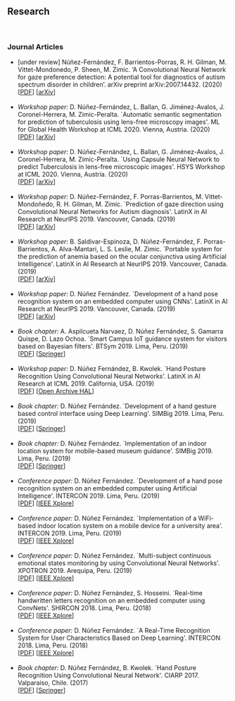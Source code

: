 <h2>Research</h2>
<br/>
<h3>Journal Articles</h3>
<ul>
<li>
[under review] Núñez-Fernández, F. Barrientos-Porras, R. H. Gilman, M. Vittet-Mondonedo, P. Sheen, M. Zimic. ‘A Convolutional Neural Network for gaze preference detection: A potential tool for diagnostics of autism spectrum disorder in children’. arXiv preprint arXiv:2007.14432. (2020) <br/>
[<a href="https://arxiv.org/abs/2007.14432">PDF</a>] 
[<a href="https://arxiv.org/abs/2007.14432">arXiv</a>] 
</li>
<br/>	
<li>
<i>Workshop paper:</i> D. Núñez-Fernández, L. Ballan, G. Jiménez-Avalos, J. Coronel-Herrera, M. Zimic-Peralta. `Automatic semantic segmentation for prediction of tuberculosis using lens-free microscopy images'. ML for Global Health Workshop at ICML 2020. Vienna, Austria. (2020) <br/>
[<a href="/research/2020%20-%20ml4gh%20at%20icml%202020%20-%20segmentation%20for%20prediction%20of%20tuberculosis.pdf">PDF</a>] 
[<a href="https://arxiv.org/abs/2007.02482">arXiv</a>] 
</li>
<br/>	
<li>
<i>Workshop paper:</i> D. Núñez-Fernández, L. Ballan, G. Jiménez-Avalos, J. Coronel-Herrera, M. Zimic-Peralta. `Using Capsule Neural Network to predict Tuberculosis in lens-free microscopic images'. HSYS Workshop at ICML 2020. Vienna, Austria. (2020) <br/>
[<a href="/research/2020%20-%20hsys%20at%20icml%202020%20-%20capsule%20neural%20network%20for%20tuberculosis%20detection.pdf">PDF</a>] 
[<a href="https://arxiv.org/abs/2007.02457">arXiv</a>] 
</li>
<br/>
<li>
<i>Workshop paper:</i> D. Núñez-Fernández, F. Porras-Barrientos, M. Vittet-Mondoñedo, R. H. Gilman, M. Zimic. `Prediction of gaze direction using Convolutional Neural Networks for Autism diagnosis'. LatinX in AI Research at NeurIPS 2019. Vancouver, Canada. (2019) <br/>
[<a href="/research/2019%20-%20lxai%20at%20neurips%202019%20-%20prediction%20gaze%20direction%20using%20cnns%20for%20autism.pdf">PDF</a>] 
[<a href="https://arxiv.org/abs/1911.05629">arXiv</a>] 
</li>
<br/>
<li>
<i>Workshop paper:</i> B. Saldivar-Espinoza, D. Núñez-Fernández, F. Porras-Barrientos, A. Alva-Mantari, L. S. Leslie, M. Zimic. `Portable system for the prediction of anemia based on the ocular conjunctiva using Artificial Intelligence'. LatinX in AI Research at NeurIPS 2019. Vancouver, Canada. (2019) <br/>
[<a href="/research/2019%20-%20lxai%20at%20neurips%202019%20-%20prediction%20of%20anemia%20via%20the%20ocular%20conjunctiva.pdf">PDF</a>] 
[<a href="https://arxiv.org/abs/1910.12399">arXiv</a>] 
</li>
<br/>
<li>
<i>Workshop paper:</i> D. Núñez Fernández. `Development of a hand pose recognition system on an embedded computer using CNNs'. LatinX in AI Research at NeurIPS 2019. Vancouver, Canada. (2019) <br/>
[<a href="/research/2019%20-%20lxai%20at%20neurips%202019%20-%20hand%20pose%20recognition%20on%20an%20embedded%20computer.pdf">PDF</a>] 
[<a href="https://arxiv.org/abs/1910.11100v1">arXiv</a>] 
</li>
<br/>
<li>
<i>Book chapter:</i> A. Aspilcueta Narvaez, D. Núñez Fernández, S. Gamarra Quispe, D. Lazo Ochoa. `Smart Campus IoT guidance system for visitors based on Bayesian filters'. BTSym 2019. Lima, Peru. (2019) <br/>
[<a href="/research/2019%20-%20btsym 2019%20-%20iot%20guidance%20system%20based%20on%20bayesian%20filters.pdf">PDF</a>] 
[<a href="https://doi.org/10.1007/978-3-030-57566-3_46">Springer</a>] 
</li>
<br/>
<li>
<i>Workshop paper:</i> D. Núñez Fernández, B. Kwolek. `Hand Posture Recognition Using Convolutional Neural Networks'. LatinX in AI Research at ICML 2019. California, USA. (2019) <br/>
[<a href="/research/2019%20-%20lxai%20at%20icml%202019%20-%20hand%20posture%20recognition%20using%20cnns.pdf">PDF</a>] 
[<a href="https://hal.archives-ouvertes.fr/hal-02263892">Open Archive HAL</a>] 
</li>
<br/>
<li> 
<i>Book chapter:</i> D. Núñez Fernández. `Development of a hand gesture based control interface using Deep Learning'. SIMBig 2019. Lima, Peru. (2019) <br/>
[<a href="/research/2019%20-%20simbig%202019%20-%20development%20of%20a%20hand%20gesture%20interface.pdf">PDF</a>] 
[<a href="https://link.springer.com/chapter/10.1007%2F978-3-030-46140-9_14">Springer</a>] 
</li>
<br/>
<li> 
<i>Book chapter:</i> D. Núñez Fernández. `Implementation of an indoor location system for mobile-based museum guidance'. SIMBig 2019. Lima, Peru. (2019) <br/>
[<a href="/research/2019%20-%20simbig%202019%20-%20implementation%20of%20an%20indoor%20location%20system%20museum.pdf">PDF</a>] 
[<a href="https://link.springer.com/chapter/10.1007%2F978-3-030-46140-9_7">Springer</a>] 
</li>
<br/>
<li>
<i>Conference paper:</i> D. Núñez Fernández. `Development of a hand pose recognition system on an embedded computer using Artificial Intelligence'. INTERCON 2019. Lima, Peru. (2019) <br/>
[<a href="/research/2019%20-%20intercon%202019%20-%20hand%20pose%20on%20embedded%20computer%20using%20ai.pdf">PDF</a>] 
[<a href="https://ieeexplore.ieee.org/document/8853573">IEEE Xplore</a>] 
</li>
<br/>
<li>
<i>Conference paper:</i> D. Núñez Fernández. `Implementation of a WiFi-based indoor location system on a mobile device for a university area'. INTERCON 2019. Lima, Peru. (2019) <br/>
[<a href="2019%20-%20intercon%202019%20-%20wifi%20indoor%20location%20on%20mobile%20device%20for%20university.pdf">PDF</a>] 
[<a href="https://ieeexplore.ieee.org/document/8853556">IEEE Xplore</a>] 
</li>
<br/>
<li>
<i>Conference paper:</i> D. Núñez Fernández. `Multi-subject continuous emotional states monitoring by using Convolutional Neural Networks'. XPOTRON 2019. Arequipa, Peru. (2019) <br/> 
[<a href="/research/2019%20-%20xpotron%202019%20-%20multi-subject%20emotional%20states%20monitoring.pdf">PDF</a>]
[<a href="https://ieeexplore.ieee.org/document/8705963">IEEE Xplore</a>]
</li>
<br/>
<li>
<i>Conference paper:</i> D. Núñez Fernández, S. Hosseini. `Real-time handwritten letters recognition on an embedded computer using ConvNets'. SHIRCON 2018. Lima, Peru. (2018) <br/> 
[<a href="/research/2018%20-%20shircon%202018%20-%20real-time%20handwritten%20letters%20recognition.pdf">PDF</a>]
[<a href="https://ieeexplore.ieee.org/document/8592981">IEEE Xplore</a>]
</li>
<br/>
<li>
<i>Conference paper:</i> D. Núñez Fernández. `A Real-Time Recognition System for User Characteristics Based on Deep Learning'. INTERCON 2018. Lima, Peru. (2018) <br/> 
[<a href="/research/2018%20-%20intercon%202018%20-%20real-time%20recognition%20for%20user%20characteristics.pdf">PDF</a>] 
[<a href="https://ieeexplore.ieee.org/document/8526381">IEEE Xplore</a>] 
</li>
<br/>
<li> 
<i>Book chapter:</i> D. Núñez Fernández, B. Kwolek. `Hand Posture Recognition Using Convolutional Neural Network'. CIARP 2017. Valparaiso, Chile. (2017) <br/> 
[<a href="/research/2018%20-%20ciarp%202017%20-%20hand%20posture%20recognition%20using%20cnn.pdf">PDF</a>]
[<a href="https://link.springer.com/chapter/10.1007/978-3-319-75193-1_53">Springer</a>]
</li>
</ul>
